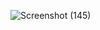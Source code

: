 ![Screenshot (145)](https://github.com/user-attachments/assets/8b8f0425-4221-4c87-9f76-c51645ec2f24)

